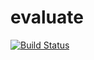 # evaluate

[![Build Status](https://travis-ci.org/youngxhui/evaluate.svg?branch=master)](https://travis-ci.org/youngxhui/evaluate)

